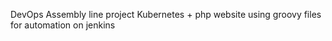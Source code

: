 DevOps Assembly line project
Kubernetes + php website using  groovy files for automation on jenkins
